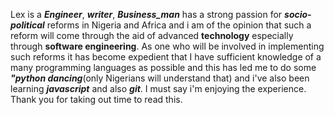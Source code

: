 Lex is a **_Engineer_**, **_writer_**, **_Business_man_** has a strong passion for **_socio-political_** reforms in Nigeria and Africa and i am of the opinion that such a reform will come through the aid of advanced __technology__ especially through **software engineering**. As one who will be involved in implementing such reforms it has become expedient that I have sufficient knowledge of a many programming languages as possible and this has led me to do some **_"python dancing_**(only Nigerians will understand that) and i've also been learning **_javascript_** and also **_git_**. I must say i'm enjoying the experience. Thank you for taking out time to read this.
